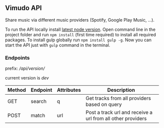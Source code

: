 ## Vimudo API

Share music via different music providers (Spotify, Google Play Music, ...).

To run the API locally install [latest node version](https://nodejs.org/en/download/stable/).
Open command line in the project folder and run `npm install` (first time required) to install all required packages. To install gulp globally run `npm install gulp -g`.
Now you can start the API just with `gulp` command in the terminal.

### Endpoints

prefix: */api/version/*

current version is *dev*

| Method | Endpoint | Attributes | Description
|--------|----------|------------|-------------
| GET    | search   | q          | Get tracks from all providers based on query
| POST   | match    | url        | Post a track url and receive a url from all other providers
